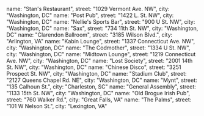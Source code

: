 name: "Stan's Restaurant", street: "1029 Vermont Ave. NW", city: "Washington, DC"
name: "Post Pub", street: "1422 L. St. NW", city: "Washington, DC"
name: "Nellie's Sports Bar", street: "900 U St. NW", city: "Washington, DC"
name: "Sax", street: "734 11th St. NW", city: "Washington, DC"
name: "Clarendon Ballroom", street: "3185 Wilson Blvd.", city: "Arlington, VA"
name: "Kabin Lounge", street: "1337 Connecticut Ave. NW", city: "Washington, DC"
name: "The Codmother", street: "1334 U St. NW", city: "Washington, DC"
name: "Midtown Lounge", street: "1219 Connecticut Ave. NW", city: "Washington, DC"
name: "Lost Society", street: "2001 14th St. NW", city: "Washington, DC"
name: "Chinese Disco", street: "3251 Prospect St. NW", city: "Washington, DC"
name: "Stadium Club", street: "2127 Queens Chapel Rd. NE", city: "Washington, DC"
name: "Mynt", street: "135 Calhoun St.", city: "Charleston, SC"
name: "General Assembly", street: "1133 15th St. NW", city: "Washington, DC"
name: "Old Brogue Irish Pub", street: "760 Walker Rd.", city: "Great Falls, VA"
name: "The Palms", street: "101 W Nelson St.", city: "Lexington, VA"
